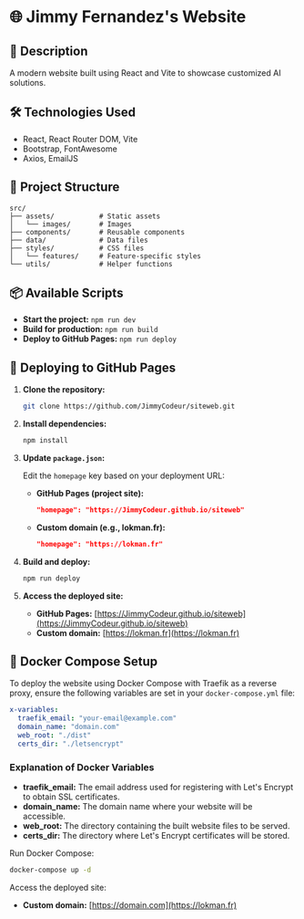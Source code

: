 # 🌐 Jimmy Fernandez's Website

## 🚀 Description

A modern website built using React and Vite to showcase customized AI solutions.

## 🛠️ Technologies Used

- React, React Router DOM, Vite
- Bootstrap, FontAwesome
- Axios, EmailJS

## 📂 Project Structure

```
src/
├── assets/           # Static assets
│   └── images/       # Images
├── components/       # Reusable components
├── data/             # Data files
├── styles/           # CSS files
│   └── features/     # Feature-specific styles
└── utils/            # Helper functions
```

## 📦 Available Scripts

- **Start the project:** `npm run dev`
- **Build for production:** `npm run build`
- **Deploy to GitHub Pages:** `npm run deploy`

## 🚀 Deploying to GitHub Pages

1. **Clone the repository:**

    ```sh
    git clone https://github.com/JimmyCodeur/siteweb.git
    ```

2. **Install dependencies:**

    ```sh
    npm install
    ```

3. **Update `package.json`:**

    Edit the `homepage` key based on your deployment URL:

    - **GitHub Pages (project site):**

        ```json
        "homepage": "https://JimmyCodeur.github.io/siteweb"
        ```

    - **Custom domain (e.g., lokman.fr):**

        ```json
        "homepage": "https://lokman.fr"
        ```

4. **Build and deploy:**

    ```sh
    npm run deploy
    ```

5. **Access the deployed site:**

    - **GitHub Pages:** [https://JimmyCodeur.github.io/siteweb](https://JimmyCodeur.github.io/siteweb)
    - **Custom domain:** [https://lokman.fr](https://lokman.fr)

## 🐳 Docker Compose Setup

To deploy the website using Docker Compose with Traefik as a reverse proxy, ensure the following variables are set in your `docker-compose.yml` file:

```yaml
x-variables:
  traefik_email: "your-email@example.com"
  domain_name: "domain.com"
  web_root: "./dist"
  certs_dir: "./letsencrypt"
```

### Explanation of Docker Variables

- **traefik_email:** The email address used for registering with Let's Encrypt to obtain SSL certificates.
- **domain_name:** The domain name where your website will be accessible.
- **web_root:** The directory containing the built website files to be served.
- **certs_dir:** The directory where Let's Encrypt certificates will be stored.

Run Docker Compose:

```sh
docker-compose up -d
```

Access the deployed site:

- **Custom domain:** [https://domain.com](https://lokman.fr)
